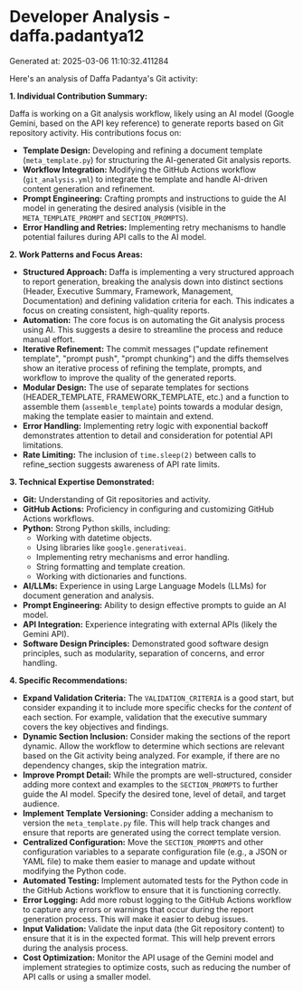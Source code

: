 # Developer Analysis - daffa.padantya12
Generated at: 2025-03-06 11:10:32.411284

Here's an analysis of Daffa Padantya's Git activity:

**1. Individual Contribution Summary:**

Daffa is working on a Git analysis workflow, likely using an AI model (Google Gemini, based on the API key reference) to generate reports based on Git repository activity.  His contributions focus on:

*   **Template Design:**  Developing and refining a document template (`meta_template.py`) for structuring the AI-generated Git analysis reports.
*   **Workflow Integration:**  Modifying the GitHub Actions workflow (`git_analysis.yml`) to integrate the template and handle AI-driven content generation and refinement.
*   **Prompt Engineering:** Crafting prompts and instructions to guide the AI model in generating the desired analysis (visible in the `META_TEMPLATE_PROMPT` and `SECTION_PROMPTS`).
*   **Error Handling and Retries:** Implementing retry mechanisms to handle potential failures during API calls to the AI model.

**2. Work Patterns and Focus Areas:**

*   **Structured Approach:** Daffa is implementing a very structured approach to report generation, breaking the analysis down into distinct sections (Header, Executive Summary, Framework, Management, Documentation) and defining validation criteria for each.  This indicates a focus on creating consistent, high-quality reports.
*   **Automation:** The core focus is on automating the Git analysis process using AI.  This suggests a desire to streamline the process and reduce manual effort.
*   **Iterative Refinement:**  The commit messages ("update refinement template", "prompt push", "prompt chunking") and the diffs themselves show an iterative process of refining the template, prompts, and workflow to improve the quality of the generated reports.
*   **Modular Design:**  The use of separate templates for sections (HEADER\_TEMPLATE, FRAMEWORK\_TEMPLATE, etc.) and a function to assemble them (`assemble_template`) points towards a modular design, making the template easier to maintain and extend.
*   **Error Handling:** Implementing retry logic with exponential backoff demonstrates attention to detail and consideration for potential API limitations.
*   **Rate Limiting:** The inclusion of `time.sleep(2)` between calls to refine_section suggests awareness of API rate limits.

**3. Technical Expertise Demonstrated:**

*   **Git:** Understanding of Git repositories and activity.
*   **GitHub Actions:**  Proficiency in configuring and customizing GitHub Actions workflows.
*   **Python:**  Strong Python skills, including:
    *   Working with datetime objects.
    *   Using libraries like `google.generativeai`.
    *   Implementing retry mechanisms and error handling.
    *   String formatting and template creation.
    *   Working with dictionaries and functions.
*   **AI/LLMs:**  Experience in using Large Language Models (LLMs) for document generation and analysis.
*   **Prompt Engineering:**  Ability to design effective prompts to guide an AI model.
*   **API Integration:**  Experience integrating with external APIs (likely the Gemini API).
*   **Software Design Principles:** Demonstrated good software design principles, such as modularity, separation of concerns, and error handling.

**4. Specific Recommendations:**

*   **Expand Validation Criteria:** The `VALIDATION_CRITERIA` is a good start, but consider expanding it to include more specific checks for the *content* of each section.  For example, validation that the executive summary covers the key objectives and findings.
*   **Dynamic Section Inclusion:** Consider making the sections of the report dynamic.  Allow the workflow to determine which sections are relevant based on the Git activity being analyzed.  For example, if there are no dependency changes, skip the integration matrix.
*   **Improve Prompt Detail:** While the prompts are well-structured, consider adding more context and examples to the `SECTION_PROMPTS` to further guide the AI model.  Specify the desired tone, level of detail, and target audience.
*   **Implement Template Versioning:** Consider adding a mechanism to version the `meta_template.py` file. This will help track changes and ensure that reports are generated using the correct template version.
*   **Centralized Configuration:**  Move the `SECTION_PROMPTS` and other configuration variables to a separate configuration file (e.g., a JSON or YAML file) to make them easier to manage and update without modifying the Python code.
*   **Automated Testing:** Implement automated tests for the Python code in the GitHub Actions workflow to ensure that it is functioning correctly.
*    **Error Logging:** Add more robust logging to the GitHub Actions workflow to capture any errors or warnings that occur during the report generation process.  This will make it easier to debug issues.
*   **Input Validation:** Validate the input data (the Git repository content) to ensure that it is in the expected format. This will help prevent errors during the analysis process.
*   **Cost Optimization:** Monitor the API usage of the Gemini model and implement strategies to optimize costs, such as reducing the number of API calls or using a smaller model.
